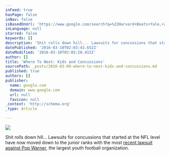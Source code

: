 ```yaml
---
inFeed: true
hasPage: false
inNav: false
isBasedOnUrl: 'https://www.google.com/search?q=%22Harvard+Beats+Yale,+29-29%22&espv=2&rlz=1CAZZAD_enUS637US637&biw=1280&bih=739&source=lnms&tbm=isch&sa=X&ved=0ahUKEwic3oCQ4pHLAhUD5SYKHdlNA9cQ_AUICCgD#imgrc=_'
inLanguage: null
starred: false
keywords: []
description: 'Shit rolls down hill... Lawsuits for concussions that started at the NFL level have now moved down to the junior ranks with the most recent lawsuit against Pop Warner, the largest youth football organization.'
datePublished: '2016-03-10T02:03:43.652Z'
dateModified: '2016-03-10T02:03:28.415Z'
author: []
title: 'Where To Next: Kids and Concussions'
sourcePath: _posts/2016-03-09-where-to-next-kids-and-concussions.md
published: true
authors: []
publisher:
  name: google.com
  domain: www.google.com
  url: null
  favicon: null
_context: 'http://schema.org'
_type: Article

---
```

![](https://the-grid-user-content.s3-us-west-2.amazonaws.com/fbac0a68-74fe-4ccb-89a9-e425a53b9f1a.jpg)

Shit rolls down hill... Lawsuits for concussions that started at the NFL level have now moved down to the junior ranks with the most [recent lawsuit against Pop Warner][0], the largest youth football organization.

[0]: http://nyp.st/1Ry9rOR